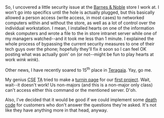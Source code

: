 So, I uncovered a little security issue at the <a href="http://go.vicinity.com/bnobleinc/mapPrx.d?E=sMDd7h_PUbUTdo9RmlKWYzTRrRmaU05znsnAeo2om7R6jNKUsxmmjWjM0r8qpDx6ebxw9pHTVDpKojw6TPh4ddKnjCv3qa-FSHj083jh7xMkiR5yJTf_aSo10qegNFR9_83jh6peF6vPUZwf10qe6HXTgpIgK9dOHHO59yx10scuzGDX-OdyQe7XSkJlDrpSuEum4fSlr8QqZ6ajxhKjXTJYJkUUddJdrFeumiTir_WQtyGeulOK0nAZ66bxOc4qkPHp5vHD2unkW4_nHo3ZUcayjGNPXTX8wddD9DF8_OuM9dNsJKF7BD9DBKvScFUDPXTFZBmL58dewz10up4mZx10-XMx10-aTuo9I66c_HSO1RB2q_jr2bnOcdPzjshz7f8_BuLcY9kXU1Q7z8PHHee6quuceHfpa5x4d4yyPGHeMsj0BxcZljyJFS8L1eeeozMveMsj3QxWVuOq4eOO4_c_ZYdx8XZpdMgduqh25zMdu4S6ao7jw7dSd1HpHbrh27NznOO3Z8UnksHbs_KT0VOQOpdx6XHh">Barnes &amp; Noble</a> store I work at.  I won't go into specifics until the hole is actually plugged, but this basically allowed a person access (write access, in most cases) to networked computers within and without the store, as well as a lot of control over the individual workstation.  I mean, I installed hearts on one of the information desk computers and wrote a file to the in store intranet server while one of my managers watched--and it took me less than 1 minute.  I explained the whole process of bypassing the current security measures to one of their tech guys over the phone; hopefully they'll fix it soon so I can feel OK posting what was actually goin' on (or not--might be fun to play hearts at work *wink wink*).

Other news, I have recently soared to 15<sup>th</sup> place in <a href="http://www.teragaia.com">Teragaia</a>.  Yay, go me.

My genius <acronym title="Computer Science &amp; Engineering">CSE</acronym> <acronym title="Teaching Assistant">TA</acronym> tried to make a <a href="http://www.cs.washington.edu/education/courses/cse373/CurrentQtr/assignments.htm">turnin page</a> for our <a href="http://www.cs.washington.edu/education/courses/cse373/CurrentQtr/homework/proj1.html">first project</a>.  Wait, wait--it doesn't work!  Us non-majors (and this is a non-major only class) can't access either this command or the mentioned server.  D'oh.

Also, I've decided that it would be good if we could implement some <a href="http://info.astrian.net/jargon/terms/d.html#death_code">death code</a> for customers who don't answer the questions they're asked.  It's not like they have anything more in that head, anyway.
